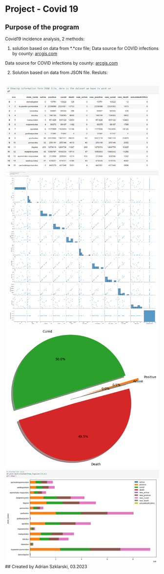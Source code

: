 # Project - Covid 19

## Purpose of the program

Covid19 incidence analysis, 2 methods:

1. solution based on data from *.*csv file;
Data source for COVID infections by county: <a href="https://www.arcgis.com/sharing/rest/content/items/e16df1fa98c2452783ec10b0aea4b341/dat
a">arcgis.com</a>

Data source for COVID infections by county: <a href="https://arcgis.com/sharing/rest/content/items/b860f2797f7f4da789cb6fccf6bd5bc7/data">arcgis.com</a>

2. Solution based on data from JSON file.
Resluts:
<br>
<img src="images/Result1.png" alt="Website of Mars Sky Ship">
<br>
<img src="images/Result2.png" alt="Website of Mars Sky Ship">
<br>
<img src="images/Result3.png" alt="Website of Mars Sky Ship">
<br>
<img src="images/Result4.png" alt="Website of Mars Sky Ship">
<br>
## Created by Adrian Szklarski, 03.2023


